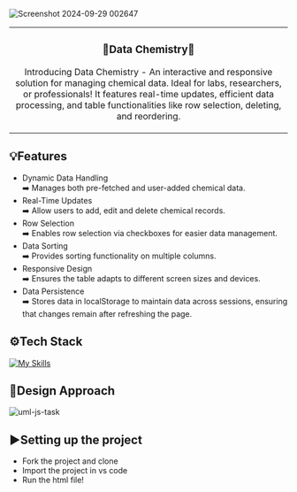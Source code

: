 ![Screenshot 2024-09-29 002647](https://github.com/user-attachments/assets/311555e6-1e8b-4d17-b475-857a2a1c7388)

<table align="center">
<tr>
<td align="center">

  ### 🧪Data Chemistry🧪
  Introducing Data Chemistry - An interactive and responsive solution for managing chemical data. Ideal for labs, researchers, or professionals! It features real-time updates, efficient data processing, and table functionalities like row selection, deleting, and reordering. 
</td>
</tr>
</table>

## 💡Features
* Dynamic Data Handling <br/> ➡️ Manages both pre-fetched and user-added chemical data.
* Real-Time Updates <br/> ➡️ Allow users to add, edit and delete chemical records.
* Row Selection <br/> ➡️ Enables row selection via checkboxes for easier data management.
* Data Sorting <br/> ➡️ Provides sorting functionality on multiple columns.
* Responsive Design <br/> ➡️ Ensures the table adapts to different screen sizes and devices.
* Data Persistence <br/> ➡️ Stores data in localStorage to maintain data across sessions, ensuring that changes remain after refreshing the page.

## ⚙️Tech Stack
[![My Skills](https://skillicons.dev/icons?i=html,css,js)](https://skillicons.dev)

## 🔖Design Approach
![uml-js-task](https://github.com/user-attachments/assets/2f8e8780-36d2-4a2b-bc74-91c0eab73583)

## ▶️Setting up the project
- Fork the project and clone
- Import the project in vs code
- Run the html file!
